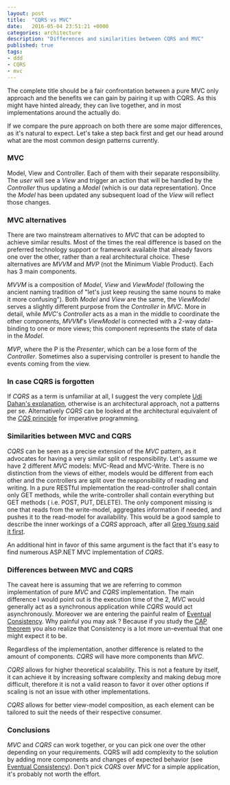 ```yaml
---
layout: post
title:  "CQRS vs MVC"
date:   2016-05-04 23:51:21 +0000
categories: architecture
description: "Differences and similarities between CQRS and MVC"
published: true
tags:
- ddd
- CQRS
- mvc
---
```


The complete title should be a fair confrontation between a pure MVC only approach and the benefits we can gain by pairing it up with CQRS. As this might have hinted already, they can live together, and in most implementations around the actually do.

If we compare the pure approach on both there are some major differences, as it's natural to expect.
Let's take a step back first and get our head around what are the most common design patterns currently.

### MVC

Model, View and Controller. Each of them with their separate responsibility. The _user_ will see a *View* and trigger an action that will be handled by the *Controller* thus updating a *Model* (which is our data representation). Once the *Model* has been updated any subsequent load of the *View* will reflect those changes.

### MVC alternatives

There are two mainstream alternatives to _MVC_ that can be adopted to achieve similar results. Most of the times the real difference is based on the preferred technology support or framework available that already favors one over the other, rather than a real architectural choice. These alternatives are _MVVM_ and _MVP_ (not the Minimum Viable Product).
Each has 3 main components.

_MVVM_ is a composition of *Model*, *View* and *ViewModel* (following the ancient naming tradition of "let's just keep reusing the same nouns to make it more confusing"). Both *Model* and *View* are the same, the *ViewModel* serves a slightly different purpose from the *Controller* in _MVC_. More in detail, while _MVC_'s *Controller* acts as a man in the middle to coordinate the other components, _MVVM_'s *ViewModel* is connected with a 2-way data-binding to one or more views; this component represents the state of data in the *Model*.

_MVP_, where the P is the *Presenter*, which can be a lose form of the *Controller*. Sometimes also a supervising controller is present to handle the events coming from the view.

### In case CQRS is forgotten

If _CQRS_ as a term is unfamiliar at all, I suggest the very complete [Udi Dahan's explanation][clarified-cqrs], otherwise is an architectural approach, not a patterns per se. Alternatively _CQRS_ can be looked at the architectural equivalent of the [_CQS_ principle][cqs-wiki] for imperative programming.

### Similarities between MVC and CQRS

_CQRS_ can be seen as a precise extension of the _MVC_ pattern, as it advocates for having a very similar split of responsibility. Let's assume we have 2 different _MVC_ models: MVC-Read and MVC-Write. There is no distinction from the views of either, models would be different from each other and the controllers are split over the responsibility of reading and writing. In a pure RESTful implementation the read-controller shall contain only GET methods, while the write-controller shall contain everything but GET methods ( i.e. POST, PUT, DELETE). The only component missing is one that reads from the write-model, aggregates information if needed, and pushes it to the read-model for availability. This would be a good sample to describe the inner workings of a _CQRS_ approach, after all [Greg Young said it first][GY-cqrs-and-mvc].

An additional hint in favor of this same argument is the fact that it's easy to find numerous ASP.NET MVC implementation of _CQRS_.

### Differences between MVC and CQRS

The caveat here is assuming that we are referring to common implementation of pure _MVC_ and _CQRS_ implementation.
The main difference I would point out is the execution time of the 2, _MVC_ would generally act as a synchronous application while _CQRS_ would act asynchronously. Moreover we are entering the painful realm of [Eventual Consistency][Eventual_consistency]. Why painful you may ask ? Because if you study the [CAP theorem][CAP_theorem] you also realize that Consistency is a lot more un-eventual that one might expect it to be.

Regardless of the implementation, another difference is related to the amount of components. _CQRS_ will have more components than _MVC_.

_CQRS_ allows for higher theoretical scalability. This is not a feature by itself, it can achieve it by increasing software complexity and making debug more difficult, therefore it is not a valid reason to favor it over other options if scaling is not an issue with other implementations.

_CQRS_ allows for better view-model composition, as each element can be tailored to suit the needs of their respective consumer.

### Conclusions

_MVC_ and _CQRS_ can work together, or you can pick one over the other depending on your requirements. CQRS will add complexity to the solution by adding more components and changes of expected behavior (see [Eventual Consistency][Eventual_consistency]). Don't pick _CQRS_ over _MVC_ for a simple application, it's probably not worth the effort.


[Channel9 (MVC,MVP and MVVM)]:https://channel9.msdn.com/Events/TechEd/NorthAmerica/2011/DPR305
[Gui architectures]:http://martinfowler.com/eaaDev/uiArchs.html
[Understanding MVC, MVP and MVVM Design Patterns]: http://www.dotnet-tricks.com/Tutorial/designpatterns/2FMM060314-Understanding-MVC,-MVP-and-MVVM-Design-Patterns.html
[MVC vs. MVP vs. MVVM]:https://nirajrules.wordpress.com/2009/07/18/mvc-vs-mvp-vs-mvvm/
[clarified-cqrs]:http://udidahan.com/2009/12/09/clarified-cqrs/
[cqs-wiki]:https://en.wikipedia.org/wiki/Command%E2%80%93query_separation
[GY-cqrs-and-mvc]:http://www.codebetter.com/gregyoung/2010/09/07/cqrs-and-mvc/
[Eventual_consistency]:https://en.wikipedia.org/wiki/Eventual_consistency
[CAP_theorem]:https://en.wikipedia.org/wiki/CAP_theorem

